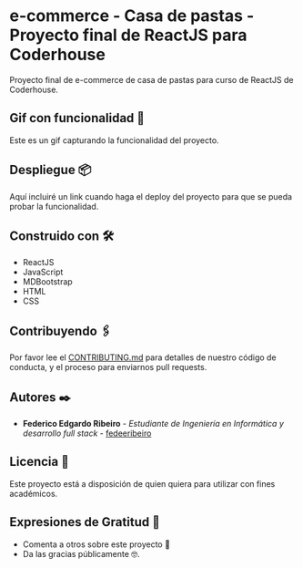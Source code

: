 # e-commerce - Casa de pastas - Proyecto final de ReactJS para Coderhouse

Proyecto final de e-commerce de casa de pastas para curso de ReactJS de Coderhouse.

## Gif con funcionalidad 🚀

Este es un gif capturando la funcionalidad del proyecto.

## Despliegue 📦

Aquí incluiré un link cuando haga el deploy del proyecto para que se pueda probar la funcionalidad.

## Construido con 🛠️

* ReactJS
* JavaScript
* MDBootstrap
* HTML
* CSS

## Contribuyendo 🖇️

Por favor lee el [CONTRIBUTING.md](https://gist.github.com/villanuevand/xxxxxx) para detalles de nuestro código de conducta, y el proceso para enviarnos pull requests.

## Autores ✒️

* **Federico Edgardo Ribeiro** - *Estudiante de Ingeniería en Informática y desarrollo full stack* - [fedeeribeiro](https://github.com/fedeeribeiro)

## Licencia 📄

Este proyecto está a disposición de quien quiera para utilizar con fines académicos.

## Expresiones de Gratitud 🎁

* Comenta a otros sobre este proyecto 📢
* Da las gracias públicamente 🤓.

